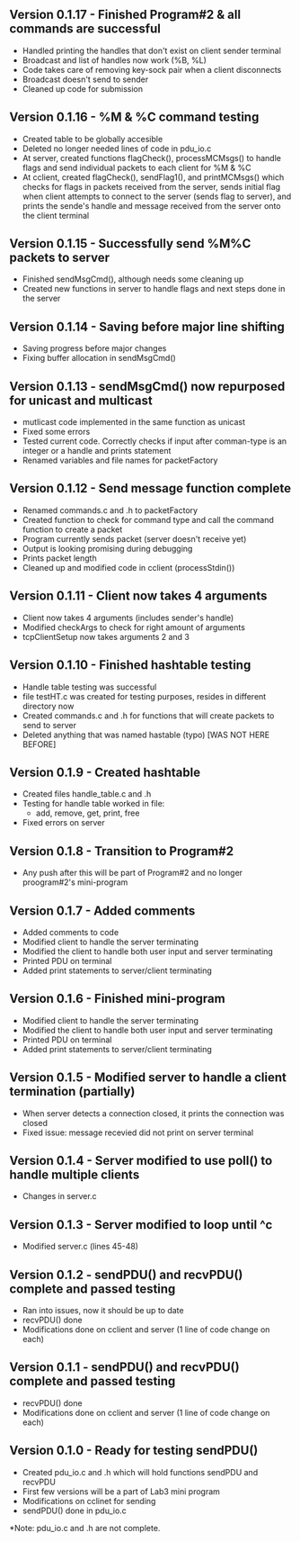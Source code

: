 ## Version 0.1.17 - Finished Program#2 & all commands are successful
- Handled printing the handles that don't exist on client sender terminal
- Broadcast and list of handles now work (%B, %L)
- Code takes care of removing key-sock pair when a client disconnects
- Broadcast doesn't send to sender
- Cleaned up code for submission

## Version 0.1.16 - %M & %C command testing
- Created table to be globally accesible
- Deleted no longer needed lines of code in pdu_io.c
- At server, created functions flagCheck(), processMCMsgs() to handle flags and send individual packets to each client for %M & %C
- At cclient, created flagCheck(), sendFlag1(), and printMCMsgs() which checks for flags in packets received from the server, sends initial flag when client attempts to connect to the server (sends flag to server), and prints the sende's handle and message received from the server onto the client terminal 


## Version 0.1.15 - Successfully send %M%C packets to server
- Finished sendMsgCmd(), although needs some cleaning up
- Created new functions in server to handle flags and next steps done in the server 

## Version 0.1.14 - Saving before major line shifting
- Saving progress before major changes
- Fixing buffer allocation in sendMsgCmd()


## Version 0.1.13 - sendMsgCmd() now repurposed for unicast and multicast
- mutlicast code implemented in the same function as unicast
- Fixed some errors
- Tested current code. Correctly checks if input after comman-type is an integer or a handle and prints statement
- Renamed variables and file names for packetFactory

## Version 0.1.12 - Send message function complete
- Renamed commands.c and .h to packetFactory
- Created function to check for command type and call the command function to create a packet
- Program currently sends packet (server doesn't receive yet)
- Output is looking promising during debugging
- Prints packet length
- Cleaned up and modified code in cclient (processStdin())

## Version 0.1.11 - Client now takes 4 arguments
- Client now takes 4 arguments (includes sender's handle)
- Modified checkArgs to check for right amount of arguments
- tcpClientSetup now takes arguments 2 and 3

## Version 0.1.10 - Finished hashtable testing
- Handle table testing was successful
- file testHT.c was created for testing purposes, resides in different directory now
- Created commands.c and .h for functions that will create packets to send to server
- Deleted anything that was named hastable (typo) [WAS NOT HERE BEFORE]

## Version 0.1.9 - Created hashtable
- Created files handle_table.c and .h
- Testing for handle table worked in file:
    - add, remove, get, print, free
- Fixed errors on server

## Version 0.1.8 - Transition to Program#2
- Any push after this will be part of Program#2 and no longer proogram#2's mini-program

## Version 0.1.7 - Added comments
- Added comments to code
- Modified client to handle the server terminating
- Modified the client to handle both user input and server terminating
- Printed PDU on terminal
- Added print statements to server/client terminating

## Version 0.1.6 - Finished mini-program
- Modified client to handle the server terminating
- Modified the client to handle both user input and server terminating
- Printed PDU on terminal
- Added print statements to server/client terminating

## Version 0.1.5 - Modified server to handle a client termination (partially)
- When server detects a connection closed, it prints the connection was closed
- Fixed issue: message recevied did not print on server terminal

## Version 0.1.4 - Server modified to use poll() to handle multiple clients
- Changes in server.c

## Version 0.1.3 - Server modified to loop until ^c
- Modified server.c (lines 45-48)

## Version 0.1.2 - sendPDU() and recvPDU() complete and passed testing
- Ran into issues, now it should be up to date
- recvPDU() done
- Modifications done on cclient and server (1 line of code change on each)

## Version 0.1.1 - sendPDU() and recvPDU() complete and passed testing
- recvPDU() done
- Modifications done on cclient and server (1 line of code change on each)

## Version 0.1.0 - Ready for testing sendPDU()
- Created pdu_io.c and .h which will hold functions sendPDU and recvPDU
- First few versions will be a part of Lab3 mini program
- Modifications on cclinet for sending
- sendPDU() done in pdu_io.c

*Note: pdu_io.c and .h are not complete.